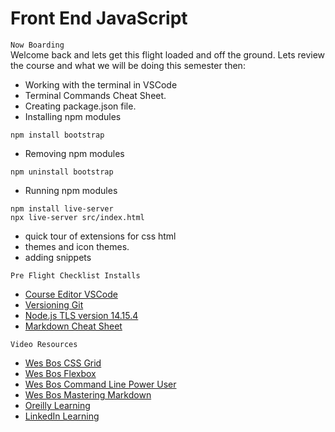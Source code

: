 # Front End JavaScript

`Now Boarding`  
Welcome back and lets get this flight loaded and off the ground. Lets review the course and what we will be doing this semester then:
- Working with the terminal in VSCode
- Terminal Commands Cheat Sheet.
- Creating package.json file.
- Installing npm modules
```
npm install bootstrap
```
- Removing npm modules
```
npm uninstall bootstrap
```
- Running npm modules
```
npm install live-server
npx live-server src/index.html
```
- quick tour of extensions for css html
- themes and icon themes.
- adding snippets

`Pre Flight Checklist Installs`
- [Course Editor VSCode](https://code.visualstudio.com/)
- [Versioning Git](https://git-scm.com/)
- [Node.js TLS version 14.15.4](https://nodejs.org/en/)
- [Markdown Cheat Sheet](https://github.com/adam-p/markdown-here/wiki/Markdown-Cheatsheet)


`Video Resources`
- [Wes Bos CSS Grid](https://cssgrid.io/)
- [Wes Bos Flexbox](https://flexbox.io/)
- [Wes Bos Command Line Power User](https://commandlinepoweruser.com/)
- [Wes Bos Mastering Markdown](https://masteringmarkdown.com/)
- [Oreilly Learning](https://learning.oreilly.com/home/)
- [LinkedIn Learning](https://www.linkedin.com/learning)



 
 


